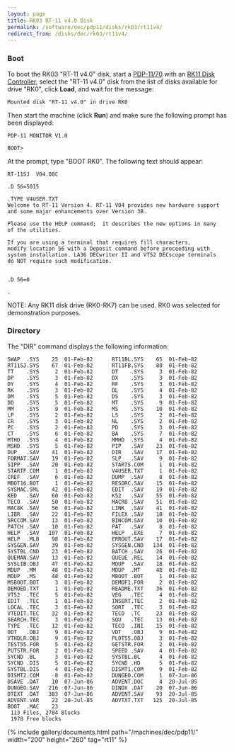 ```yaml
---
layout: page
title: RK03 RT-11 v4.0 Disk
permalink: /software/dec/pdp11/disks/rk03/rt11v4/
redirect_from: /disks/dec/rk03/rt11v4/
---
```


### Boot

To boot the RK03 "RT-11 v4.0" disk, start a [PDP-11/70](/machines/dec/pdp11/1170/panel/debugger/) with an
[RK11 Disk Controller](/configs/pdp11/rk11/), select the "RT-11 v4.0" disk from the list of disks
available for drive "RK0", click **Load**, and wait for the message:

	Mounted disk "RT-11 v4.0" in drive RK0

Then start the machine (click **Run**) and make sure the following prompt has been displayed:

	PDP-11 MONITOR V1.0

	BOOT>

At the prompt, type "BOOT RK0".  The following text should appear:

	RT-11SJ  V04.00C

	.D 56=5015

	.TYPE V4USER.TXT
	Welcome to RT-11 Version 4. RT-11 V04 provides new hardware support
	and some major enhancements over Version 3B.

	Please use the HELP command;  it describes the new options in many
	of the utilities.

	If you are using a terminal that requires fill characters,
	modify location 56 with a Deposit command before proceeding with
	system installation. LA36 DECwriter II and VT52 DECscope terminals
	do NOT require such modification.


	.D 56=0

	.

NOTE: Any RK11 disk drive (RK0-RK7) can be used.  RK0 was selected for demonstration purposes.

### Directory

The "DIR" command displays the following information:

	SWAP  .SYS    25  01-Feb-82      RT11BL.SYS    65  01-Feb-82
	RT11SJ.SYS    67  01-Feb-82      RT11FB.SYS    80  01-Feb-82
	TT    .SYS     2  01-Feb-82      DT    .SYS     3  01-Feb-82
	DP    .SYS     3  01-Feb-82      DX    .SYS     3  01-Feb-82
	DY    .SYS     4  01-Feb-82      RF    .SYS     3  01-Feb-82
	RK    .SYS     3  01-Feb-82      DL    .SYS     4  01-Feb-82
	DM    .SYS     5  01-Feb-82      DS    .SYS     3  01-Feb-82
	DD    .SYS     5  01-Feb-82      MT    .SYS     9  01-Feb-82
	MM    .SYS     9  01-Feb-82      MS    .SYS    10  01-Feb-82
	LP    .SYS     2  01-Feb-82      LS    .SYS     2  01-Feb-82
	CR    .SYS     3  01-Feb-82      NL    .SYS     2  01-Feb-82
	PC    .SYS     2  01-Feb-82      PD    .SYS     3  01-Feb-82
	CT    .SYS     6  01-Feb-82      BA    .SYS     7  01-Feb-82
	MTHD  .SYS     4  01-Feb-82      MMHD  .SYS     4  01-Feb-82
	MSHD  .SYS     5  01-Feb-82      PIP   .SAV    23  01-Feb-82
	DUP   .SAV    41  01-Feb-82      DIR   .SAV    17  01-Feb-82
	FORMAT.SAV    19  01-Feb-82      SLP   .SAV     9  01-Feb-82
	SIPP  .SAV    20  01-Feb-82      STARTS.COM     1  01-Feb-82
	STARTF.COM     1  01-Feb-82      V4USER.TXT     1  01-Feb-82
	CREF  .SAV     6  01-Feb-82      DUMP  .SAV     8  01-Feb-82
	MBOT16.BOT     1  01-Feb-82      RESORC.SAV    15  01-Feb-82
	SYSMAC.SML    42  01-Feb-82      EDIT  .SAV    19  01-Feb-82
	KED   .SAV    60  01-Feb-82      K52   .SAV    55  01-Feb-82
	TECO  .SAV    50  01-Feb-82      MACRO .SAV    51  01-Feb-82
	MAC8K .SAV    56  01-Feb-82      LINK  .SAV    41  01-Feb-82
	LIBR  .SAV    22  01-Feb-82      FILEX .SAV    18  01-Feb-82
	SRCCOM.SAV    13  01-Feb-82      BINCOM.SAV    10  01-Feb-82
	PATCH .SAV    10  01-Feb-82      PAT   .SAV     8  01-Feb-82
	HELP  .SAV   107  01-Feb-82      HELP  .EXE     7  01-Feb-82
	HELP  .MLB    98  01-Feb-82      ERROUT.SAV    17  01-Feb-82
	SYSGEN.SAV    39  01-Feb-82      SYSGEN.CND   134  01-Feb-82
	SYSTBL.CND    23  01-Feb-82      BATCH .SAV    26  01-Feb-82
	QUEMAN.SAV    13  01-Feb-82      QUEUE .REL    14  01-Feb-82
	SYSLIB.OBJ    47  01-Feb-82      MDUP  .SAV    18  01-Feb-82
	MDUP  .MM     48  01-Feb-82      MDUP  .MT     48  01-Feb-82
	MDUP  .MS     48  01-Feb-82      MBOOT .BOT     1  01-Feb-82
	MSBOOT.BOT     3  01-Feb-82      DEMOF1.FOR     2  01-Feb-82
	DEMOED.TXT     1  01-Feb-82      README.TXT    36  01-Feb-82
	VT52  .TEC     5  01-Feb-82      VEG   .TEC     4  01-Feb-82
	EDIT  .TEC     1  01-Feb-82      INSERT.TEC     2  01-Feb-82
	LOCAL .TEC     3  01-Feb-82      SORT  .TEC     3  01-Feb-82
	VTEDIT.TEC    32  01-Feb-82      TECO  .TC     23  01-Feb-82
	SEARCH.TEC     3  01-Feb-82      SQU   .TEC    13  01-Feb-82
	TYPE  .TEC    12  01-Feb-82      TECO  .INI    15  01-Feb-82
	ODT   .OBJ     9  01-Feb-82      VDT   .OBJ     9  01-Feb-82
	VTHDLR.OBJ     9  01-Feb-82      PLOT55.OBJ     3  01-Feb-82
	TEST55.FOR     5  01-Feb-82      GETSTR.FOR     2  01-Feb-82
	PUTSTR.FOR     2  01-Feb-82      SPEED .SAV     4  01-Feb-82
	SYCND .BL      3  01-Feb-82      SYSTBL.BL      4  01-Feb-82
	SYCND .DIS     5  01-Feb-82      SYCND .HD      5  01-Feb-82
	SYSTBL.DIS     4  01-Feb-82      DISMT1.COM     9  01-Feb-82
	DISMT2.COM     8  01-Feb-82      DUNGEO.COM     1  07-Jun-86
	DSAVE .DAT    10  07-Jun-86      ADVENT.DOC     4  20-Jul-85
	DUNGEO.SAV   216  07-Jun-86      DINDX .DAT    20  07-Jun-86
	DTEXT .DAT   383  07-Jun-86      ADVENT.SAV    93  20-Jul-85
	ADVENT.VAR    22  20-Jul-85      ADVTXT.TXT   125  20-Jul-85
	BOOT  .MAC    23
	 113 Files, 2784 Blocks
	 1978 Free blocks

{% include gallery/documents.html path="/machines/dec/pdp11/" width="200" height="260" tag="rt11" %}
